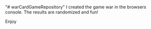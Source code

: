 "# warCardGameRepository" 
I created the game war in the browsers console. The results are randomized and fun! 

Enjoy

